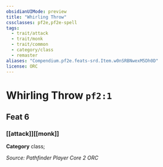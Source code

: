 ```yaml
---
obsidianUIMode: preview
title: "Whirling Throw"
cssclasses: pf2e,pf2e-spell
tags:
  - trait/attack
  - trait/monk
  - trait/common
  - category/class
  - remaster
aliases: "Compendium.pf2e.feats-srd.Item.w0nSRBNwexM5Dh0D"
license: ORC
---
```

# Whirling Throw `pf2:1`
## Feat 6
### [[attack]][[monk]]

**Category** class; 






*Source: Pathfinder Player Core 2*
*ORC*